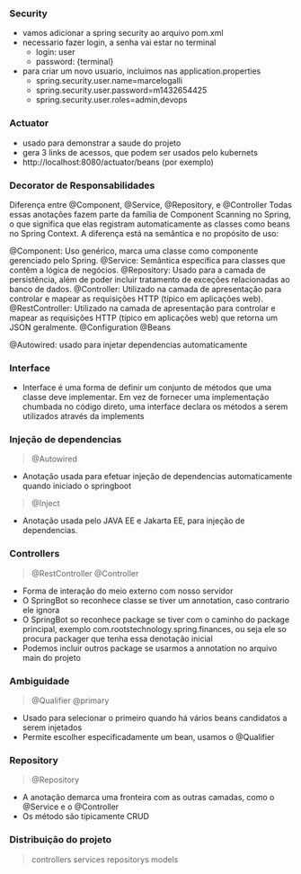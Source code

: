 ### Security
- vamos adicionar a spring security ao arquivo pom.xml
- necessario fazer login, a senha vai estar no terminal
  - login: user
  - password: {terminal}
- para criar um novo usuario, incluimos nas application.properties
  - spring.security.user.name=marcelogalli
  - spring.security.user.password=m1432654425
  - spring.security.user.roles=admin,devops

### Actuator
- usado para demonstrar a saude do projeto
- gera 3 links de acessos, que podem ser usados pelo kubernets
- http://localhost:8080/actuator/beans (por exemplo)

### Decorator de Responsabilidades
Diferença entre @Component, @Service, @Repository, e @Controller
Todas essas anotações fazem parte da família de Component Scanning no Spring, o que significa que elas registram automaticamente as classes como beans no Spring Context. A diferença está na semântica e no propósito de uso:

@Component: Uso genérico, marca uma classe como componente gerenciado pelo Spring.
@Service: Semântica específica para classes que contêm a lógica de negócios.
@Repository: Usado para a camada de persistência, além de poder incluir tratamento de exceções relacionadas ao banco de dados.
@Controller: Utilizado na camada de apresentação para controlar e mapear as requisições HTTP (típico em aplicações web).
@RestController: Utilizado na camada de apresentação para controlar e mapear as requisições HTTP (típico em aplicações web) que retorna um JSON geralmente.
@Configuration
@Beans

@Autowired: usado para injetar dependencias automaticamente

### Interface
- Interface é uma forma de definir um conjunto de métodos que uma classe deve implementar. Em vez de fornecer uma implementação chumbada no código direto, uma interface declara os métodos a serem utilizados através da implements

### Injeção de dependencias
> @Autowired
- Anotação usada para efetuar injeção de dependencias automaticamente quando iniciado o springboot

> @Inject
- Anotação usada pelo JAVA EE e Jakarta EE, para injeção de dependencias.

### Controllers
> @RestController
> @Controller
- Forma de interação do meio externo com nosso servidor
- O SpringBot so reconhece classe se tiver um annotation, caso contrario ele ignora
- O SpringBot so reconhece package se tiver com o caminho do package principal, exemplo com.rootstechnology.spring.finances, ou seja ele so procura packager que tenha essa denotação inicial
- Podemos incluir outros package se usarmos a annotation no arquivo main do projeto

### Ambiguidade
> @Qualifier
> @primary
- Usado para selecionar o primeiro quando há vários beans candidatos a serem injetados
- Permite escolher especificadamente um bean, usamos o @Qualifier

### Repository
> @Repository
- A anotação demarca uma fronteira com as outras camadas, como o @Service e o @Controller
- Os método são tipicamente CRUD

### Distribuição do projeto
> controllers
> services
> repositorys
> models